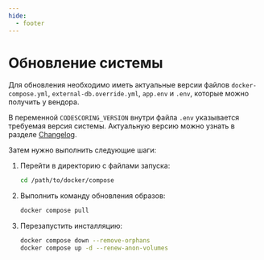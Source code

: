 ```yaml
---
hide:
  - footer
---
```

# Обновление системы

Для обновления необходимо иметь актуальные версии файлов `docker-compose.yml`, `external-db.override.yml`, `app.env` и `.env`, которые можно получить у вендора.

В переменной `CODESCORING_VERSION` внутри файла `.env` указывается требуемая версия системы. Актуальную версию можно узнать в разделе [Changelog](/changelog).

Затем нужно выполнить следующие шаги:

1. Перейти в директорию с файлами запуска:

    ```bash linenums="1"
    cd /path/to/docker/compose
    ```

2. Выполнить команду обновления образов:


    ```bash linenums="2"
    docker compose pull
    ```

3. Перезапустить инсталляцию:

    ```bash linenums="3"
    docker compose down --remove-orphans
    docker compose up -d --renew-anon-volumes
    ```
